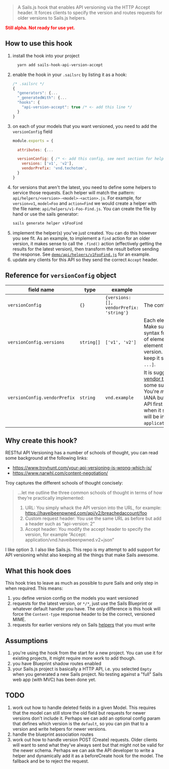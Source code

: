 > A Sails.js hook that enables API versioning via the HTTP Accept header. It forces clients to specify the version and routes requests for older versions to Sails.js helpers.

**<span style="color: red">Still alpha. Not ready for use yet.</span>**

## How to use this hook

 1. install the hook into your project
    ```bash
      yarn add sails-hook-api-version-accept
    ```
 1. enable the hook in your `.sailsrc` by listing it as a hook:
    ```js
    /* .sailsrc */
    {
      "generators": {...
      "_generatedWith": {...
      "hooks": {
        "api-version-accept": true /* <- add this line */
      }
    }
    ```
 1. on each of your models that you want versioned, you need to add the `versionConfig` field
    ```js
    module.exports = {

      attributes: {...

      versionConfig: { /* <- add this config, see next section for help */
        versions: ['v1', 'v2'],
        vendorPrefix: 'vnd.techotom',
      }
    }
    ```
  1. for versions that aren't the latest, you need to define some helpers to service those requests. Each helper will match the pattern: `api/helpers/<version>-<model>-<action>.js`. For example, for `version=v1`, `model=Foo` and `action=Find` we would create a helper with the file name: `api/helpers/v1-Foo-Find.js`. You can create the file by hand or use the sails generator:
      ```bash
      sails generate helper v1FooFind
      ```
  1. implement the helper(s) you've just created. You can do this however you see fit. As an example, to implement a `find` action for an older version, it makes sense to call the `.find()` action (effectively getting the results for the latest version), then transform the result before sending the response. See [`demo/api/helpers/v1FooFind.js`](https://github.com/tomsaleeba/sails-hook-api-version-accept/tree/master/demo/api/helpers/v1FooFind.js) for an example.
  1. update any clients for this API so they send the correct `Accept` header.

## Reference for `versionConfig` object

| field name | type | example | description
|---|---|---|---|
| `versionConfig` | `{}` | `{versions: [], vendorPrefix: 'string'}` | The container object for the config
| `versionConfig.versions` | `string[]` | `['v1', 'v2']` | Each element represents a version. Make sure your names have [legal](https://tools.ietf.org/html/rfc7231#section-3.1.1.5) syntax for Content-types. The order of element **is important**; the last element is implicitly the latest version. The recommendation is to keep it simple: `['v1', 'v2', 'v3', ...]`.
| `versionConfig.vendorPrefix` | `string` | `vnd.example` | It is suggested that you use the [vendor tree](https://tools.ietf.org/html/rfc6838#section-3.2) prefix of `vnd.` and then some subtree of that for your project. You're *meant* to register them with IANA but you can probably write your API first and worry about that later when it starts to take off. This value will be inserted into the MIME like `application/<vendorPrefix>.v1+json`.

## Why create this hook?

RESTful API Versioning has a number of schools of thought, you can read some background at the following links:

 - https://www.troyhunt.com/your-api-versioning-is-wrong-which-is/
 - https://www.narwhl.com/content-negotiation/

Troy captures the different schools of thought concisely:

>...let me outline the three common schools of thought in terms of how they’re practically implemented:
>
> 1. URL: You simply whack the API version into the URL, for example: https://haveibeenpwned.com/api/v2/breachedaccount/foo
> 1. Custom request header: You use the same URL as before but add a header such as “api-version: 2”
> 1. Accept header: You modify the accept header to specify the version, for example “Accept: application/vnd.haveibeenpwned.v2+json”

I like option 3. I also like Sails.js. This repo is my attempt to add support for API versioning whilst also keeping all the things that make Sails awesome.

## What this hook does
This hook tries to leave as much as possible to pure Sails and only step in when required. This means:

 1. you define version config on the models you want versioned
 1. requests for the latest version, or `*/*`, just use the Sails Blueprint or whatever default handler you have. The only difference is this hook will force the `Content-type` response header to be the correct, versioned MIME.
 1. requests for earlier versions rely on Sails [helpers](https://sailsjs.com/documentation/concepts/helpers) that you must write

## Assumptions
 1. you're using the hook from the start for a new project. You can use it for existing projects, it might require more work to add though.
 1. you have Blueprint shadow routes enabled
 1. your Sails.js project is basically a HTTP API, i.e. you selected `Empty` when you generated a new Sails project. No testing against a "full" Sails web app (with MVC) has been done yet.

## TODO
 1. work out how to handle deleted fields in a given Model. This requires that the model can still store the old field but requests for newer versions don't include it. Perhaps we can add an optional config param that defines which version is the `default`, so you can pin that to a version and write helpers for newer versions.
 1. handle the blueprint association routes
 1. work out how to handle version POST (Create) requests. Older clients will want to send what they've always sent but that might not be valid for the newer schema. Perhaps we can ask the API developer to write a helper and dynamically add it as a beforeCreate hook for the model. The fallback and be to reject the request.
